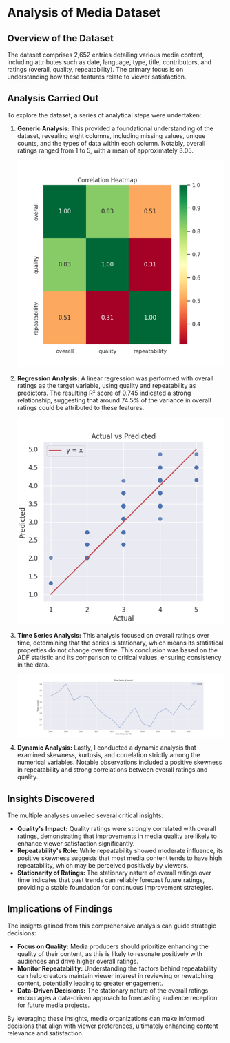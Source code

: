 # Analysis of Media Dataset

## Overview of the Dataset

The dataset comprises 2,652 entries detailing various media content, including attributes such as date, language, type, title, contributors, and ratings (overall, quality, repeatability). The primary focus is on understanding how these features relate to viewer satisfaction.

## Analysis Carried Out

To explore the dataset, a series of analytical steps were undertaken:

1. **Generic Analysis:** This provided a foundational understanding of the dataset, revealing eight columns, including missing values, unique counts, and the types of data within each column. Notably, overall ratings ranged from 1 to 5, with a mean of approximately 3.05.

   ![Covariance Matrix Chart](chart_1.png)

2. **Regression Analysis:** A linear regression was performed with overall ratings as the target variable, using quality and repeatability as predictors. The resulting R² score of 0.745 indicated a strong relationship, suggesting that around 74.5% of the variance in overall ratings could be attributed to these features.

   ![Regression Analysis Chart](chart_2.png)

3. **Time Series Analysis:** This analysis focused on overall ratings over time, determining that the series is stationary, which means its statistical properties do not change over time. This conclusion was based on the ADF statistic and its comparison to critical values, ensuring consistency in the data.

   ![Time Series Analysis Chart](chart_3.png)

4. **Dynamic Analysis:** Lastly, I conducted a dynamic analysis that examined skewness, kurtosis, and correlation strictly among the numerical variables. Notable observations included a positive skewness in repeatability and strong correlations between overall ratings and quality.

## Insights Discovered

The multiple analyses unveiled several critical insights:

- **Quality's Impact:** Quality ratings were strongly correlated with overall ratings, demonstrating that improvements in media quality are likely to enhance viewer satisfaction significantly.
- **Repeatability's Role:** While repeatability showed moderate influence, its positive skewness suggests that most media content tends to have high repeatability, which may be perceived positively by viewers.
- **Stationarity of Ratings:** The stationary nature of overall ratings over time indicates that past trends can reliably forecast future ratings, providing a stable foundation for continuous improvement strategies.

## Implications of Findings

The insights gained from this comprehensive analysis can guide strategic decisions:

- **Focus on Quality:** Media producers should prioritize enhancing the quality of their content, as this is likely to resonate positively with audiences and drive higher overall ratings.
- **Monitor Repeatability:** Understanding the factors behind repeatability can help creators maintain viewer interest in reviewing or rewatching content, potentially leading to greater engagement.
- **Data-Driven Decisions:** The stationary nature of the overall ratings encourages a data-driven approach to forecasting audience reception for future media projects.

By leveraging these insights, media organizations can make informed decisions that align with viewer preferences, ultimately enhancing content relevance and satisfaction.

